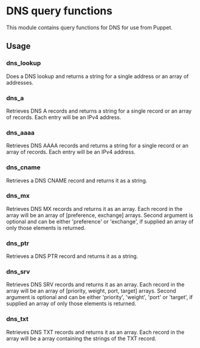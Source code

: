 DNS query functions
===================

This module contains query functions for DNS for use from Puppet.

Usage
-----

### dns_lookup

Does a DNS lookup and returns a string for a single address or an array of addresses.

### dns_a

Retrieves DNS A records and returns a string for a single record or an array of
records. Each entry will be an IPv4 address.

### dns_aaaa

Retrieves DNS AAAA records and returns a string for a single record or an array of
records. Each entry will be an IPv4 address.

### dns_cname

Retrieves a DNS CNAME record and returns it as a string.

### dns_mx

Retrieves DNS MX records and returns it as an array. Each record in the
array will be an array of [preference, exchange] arrays.
Second argument is optional and can be either 'preference' or 'exchange',
if supplied an array of only those elements is returned.

### dns_ptr

Retrieves a DNS PTR record and returns it as a string.

### dns_srv

Retrieves DNS SRV records and returns it as an array. Each record in the
array will be an array of [priority, weight, port, target] arrays.
Second argument is optional and can be either 'priority', 'weight', 'port'
or 'target', if supplied an array of only those elements is returned.

### dns_txt

Retrieves DNS TXT records and returns it as an array. Each record in the
array will be a array containing the strings of the TXT record.

